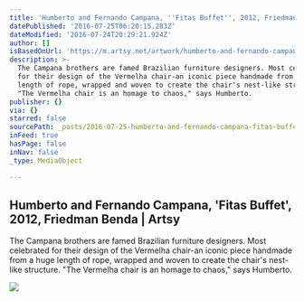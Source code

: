 ```yaml
---
title: 'Humberto and Fernando Campana, ''Fitas Buffet'', 2012, Friedman Benda | Artsy'
datePublished: '2016-07-25T06:20:15.283Z'
dateModified: '2016-07-24T20:29:21.924Z'
author: []
isBasedOnUrl: 'https://m.artsy.net/artwork/humberto-and-fernando-campana-fitas-buffet'
description: >-
  The Campana brothers are famed Brazilian furniture designers. Most celebrated
  for their design of the Vermelha chair-an iconic piece handmade from a huge
  length of rope, wrapped and woven to create the chair's nest-like structure.
  "The Vermelha chair is an homage to chaos," says Humberto.
publisher: {}
via: {}
starred: false
sourcePath: _posts/2016-07-25-humberto-and-fernando-campana-fitas-buffet-2012-friedma.md
inFeed: true
hasPage: false
inNav: false
_type: MediaObject

---
```

<article style=""><h1>Humberto and Fernando Campana, 'Fitas Buffet', 2012, Friedman Benda | Artsy</h1><p>The Campana brothers are famed Brazilian furniture designers. Most celebrated for their design of the Vermelha chair-an iconic piece handmade from a huge length of rope, wrapped and woven to create the chair's nest-like structure. "The Vermelha chair is an homage to chaos," says Humberto.</p><img src="https://d32dm0rphc51dk.cloudfront.net/Rkaze35VKPJFn9fJjM2FSQ/normalized.jpg" /></article>